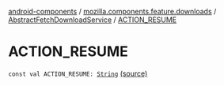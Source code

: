 [android-components](../../index.md) / [mozilla.components.feature.downloads](../index.md) / [AbstractFetchDownloadService](index.md) / [ACTION_RESUME](./-a-c-t-i-o-n_-r-e-s-u-m-e.md)

# ACTION_RESUME

`const val ACTION_RESUME: `[`String`](https://kotlinlang.org/api/latest/jvm/stdlib/kotlin/-string/index.html) [(source)](https://github.com/mozilla-mobile/android-components/blob/master/components/feature/downloads/src/main/java/mozilla/components/feature/downloads/AbstractFetchDownloadService.kt#L825)